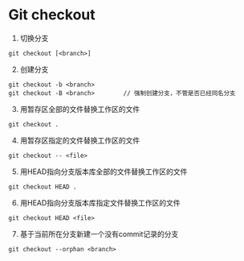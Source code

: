 <h1>Git checkout</h1>

1. 切换分支
```
git checkout [<branch>]
```

2. 创建分支
```
git checkout -b <branch>
git checkout -B <branch>        // 强制创建分支，不管是否已经同名分支
```

3. 用暂存区全部的文件替换工作区的文件
```
git checkout .
```

4. 用暂存区指定的文件替换工作区的文件
```
git checkout -- <file>
```

5. 用HEAD指向分支版本库全部的文件替换工作区的文件
```
git checkout HEAD .
```

6. 用HEAD指向分支版本库指定文件替换工作区的文件
```
git checkout HEAD <file>
```

7. 基于当前所在分支新建一个没有commit记录的分支
```
git checkout --orphan <branch>
```
